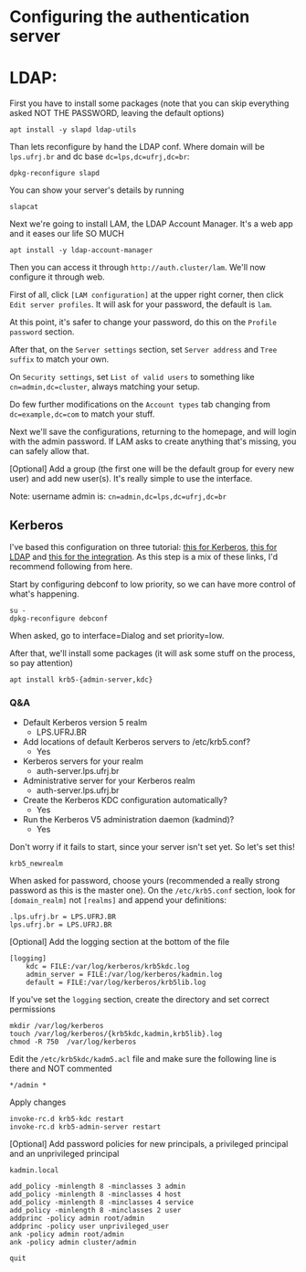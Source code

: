 # Configuring the authentication server


# LDAP:


First you have to install some packages (note that you can skip everything asked NOT THE PASSWORD, leaving the default options)

```
apt install -y slapd ldap-utils
```

Than lets reconfigure by hand the LDAP conf. Where domain will be `lps.ufrj.br` and dc base `dc=lps,dc=ufrj,dc=br`:

```
dpkg-reconfigure slapd
```

You can show your server's details by running

```
slapcat
```


Next we're going to install LAM, the LDAP Account Manager. It's a web app and it eases our life SO MUCH

```
apt install -y ldap-account-manager
```

Then you can access it through `http://auth.cluster/lam`. We'll now configure it through web.

First of all, click `[LAM configuration]` at the upper right corner, then click `Edit server profiles`. It will ask for your password, the default is `lam`.

At this point, it's safer to change your password, do this on the `Profile password` section.

After that, on the `Server settings` section, set `Server address` and `Tree suffix` to match your own.

On `Security settings`, set `List of valid users` to something like `cn=admin,dc=cluster`, always matching your setup.

Do few further modifications on the `Account types` tab changing from `dc=example,dc=com` to match your stuff.

Next we'll save the configurations, returning to the homepage, and will login with the admin password. If LAM asks to create anything that's missing, you can safely allow that.

[Optional] Add a group (the first one will be the default group for every new user) and add new user(s). It's really simple to use the interface.

Note: username admin is: `cn=admin,dc=lps,dc=ufrj,dc=br`



## Kerberos

I've based this configuration on three tutorial: [this for Kerberos](http://techpubs.spinlocksolutions.com/dklar/kerberos.html), [this for LDAP](https://computingforgeeks.com/how-to-install-and-configure-openldap-server-on-debian/) and [this for the integration](https://wiki.debian.org/LDAP/Kerberos). As this step is a mix of these links, I'd recommend following from here.

Start by configuring debconf to low priority, so we can have more control of what's happening.

```
su -
dpkg-reconfigure debconf
```

When asked, go to interface=Dialog and set priority=low.

After that, we'll install some packages (it will ask some stuff on the process, so pay attention)

```
apt install krb5-{admin-server,kdc}
```

### Q&A

* Default Kerberos version 5 realm
	* LPS.UFRJ.BR
* Add locations of default Kerberos servers to /etc/krb5.conf?
	* Yes
* Kerberos servers for your realm
	* auth-server.lps.ufrj.br
* Administrative server for your Kerberos realm
	* auth-server.lps.ufrj.br
* Create the Kerberos KDC configuration automatically?
	* Yes
* Run the Kerberos V5 administration daemon (kadmind)?
	* Yes

Don't worry if it fails to start, since your server  isn't set yet. So let's set this!

```
krb5_newrealm
```

When asked for password, choose yours (recommended a really strong password as this is the master one). On the `/etc/krb5.conf` section, look for `[domain_realm]` not `[realms]` and append your definitions:

```
.lps.ufrj.br = LPS.UFRJ.BR
lps.ufrj.br = LPS.UFRJ.BR
```

[Optional] Add the logging section at the bottom of the file

```
[logging]
	kdc = FILE:/var/log/kerberos/krb5kdc.log
	admin_server = FILE:/var/log/kerberos/kadmin.log
	default = FILE:/var/log/kerberos/krb5lib.log

```

If you've set the `logging` section, create the directory and set correct permissions

```
mkdir /var/log/kerberos
touch /var/log/kerberos/{krb5kdc,kadmin,krb5lib}.log
chmod -R 750  /var/log/kerberos
```

Edit the `/etc/krb5kdc/kadm5.acl` file and make sure the following line is there and NOT commented

```
*/admin *
```

Apply changes

```
invoke-rc.d krb5-kdc restart
invoke-rc.d krb5-admin-server restart
```

[Optional] Add password policies for new principals, a privileged principal and an unprivileged principal

```
kadmin.local

add_policy -minlength 8 -minclasses 3 admin
add_policy -minlength 8 -minclasses 4 host
add_policy -minlength 8 -minclasses 4 service
add_policy -minlength 8 -minclasses 2 user
addprinc -policy admin root/admin
addprinc -policy user unprivileged_user
ank -policy admin root/admin
ank -policy admin cluster/admin

quit
```
